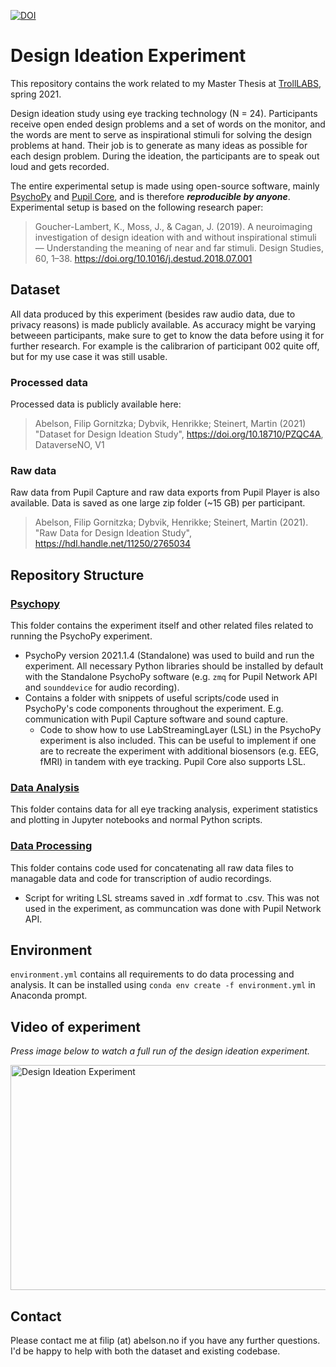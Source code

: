 [![DOI](https://zenodo.org/badge/375697938.svg)](https://zenodo.org/badge/latestdoi/375697938)
# Design Ideation Experiment
This repository contains the work related to my Master Thesis at [TrollLABS](https://www.ntnu.edu/mtp/trolllabs), spring 2021.

Design ideation study using eye tracking technology (N = 24). Participants receive open ended design problems and a set of words on the monitor,  and the words are ment to serve as inspirational stimuli for solving the design problems at hand. Their job is to generate as many ideas as possible for each design problem. During the ideation, the participants are to speak out loud and gets recorded.

The entire experimental setup is made using open-source software, mainly [PsychoPy](https://psychopy.org/) and [Pupil Core](https://pupil-labs.com/products/core/), and is therefore _**reproducible by anyone**_. Experimental setup is based on the following research paper:
> Goucher-Lambert, K., Moss, J., & Cagan, J. (2019). A neuroimaging investigation of design ideation with and without inspirational stimuli — Understanding the meaning of near and far stimuli. Design Studies, 60, 1–38. https://doi.org/10.1016/j.destud.2018.07.001

## Dataset
All data produced by this experiment (besides raw audio data, due to privacy reasons) is made publicly available. 
As accuracy might be varying betweeen participants, make sure to get to know the data before using it for further research. For example is the calibrarion of participant 002 quite off, but for my use case it was still usable.

### Processed data
Processed data is publicly available here: 
> Abelson, Filip Gornitzka; Dybvik, Henrikke; Steinert, Martin (2021) "Dataset for Design Ideation Study", https://doi.org/10.18710/PZQC4A, DataverseNO, V1

### Raw data
Raw data from Pupil Capture and raw data exports from Pupil Player is also available. Data is saved as one large zip folder (~15 GB) per participant.
> Abelson, Filip Gornitzka; Dybvik, Henrikke; Steinert, Martin (2021). "Raw Data for Design Ideation Study", https://hdl.handle.net/11250/2765034
> 
## Repository Structure
### [Psychopy](psychopy/README.md) 
This folder contains the experiment itself and other related files related to running the PsychoPy experiment.

* PsychoPy version 2021.1.4 (Standalone) was used to build and run the experiment. All necessary Python libraries should be installed by default with the Standalone PsychoPy software (e.g. `zmq` for Pupil Network API and `sounddevice` for audio recording).
* Contains a folder with snippets of useful scripts/code used in PsychoPy's code components throughout the experiment. E.g. communication with Pupil Capture software and sound capture.
  * Code to show how to use LabStreamingLayer (LSL) in the PsychoPy experiment is also included. This can be useful to implement if one are to recreate the experiment with additional biosensors (e.g. EEG, fMRI) in tandem with eye tracking. Pupil Core also supports LSL. 

### [Data Analysis](data_analysis/README.md)
This folder contains data for all eye tracking analysis, experiment statistics and plotting in Jupyter notebooks and normal Python scripts.

### [Data Processing](data_processing/README.md)
This folder contains code used for concatenating all raw data files to managable data and code for transcription of audio recordings.
* Script for writing LSL streams saved in .xdf format to .csv. This was not used in the experiment, as communcation was done with Pupil Network API.

## Environment
`environment.yml` contains all requirements to do data processing and analysis. It can be installed using `conda env create -f environment.yml` in Anaconda prompt.

## Video of experiment
_Press image below to watch a full run of the design ideation experiment._

<a href="http://www.youtube.com/watch?feature=player_embedded&v=xrr0F1UxRKA
" target="_blank"><img src="https://i.imgur.com/JMAxnap.png"
alt="Design Ideation Experiment" width="640" height="360" border="0" /></a>

## Contact
Please contact me at filip (at) abelson.no if you have any further questions. I'd be happy to help with both the dataset and existing codebase.
